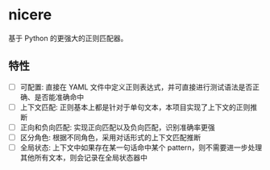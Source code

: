 # nicere

基于 Python 的更强大的正则匹配器。

## 特性

- [ ] 可配置: 直接在 YAML 文件中定义正则表达式，并可直接进行测试语法是否正确、是否能准确命中
- [ ] 上下文匹配: 正则基本上都是针对于单句文本，本项目实现了上下文的正则推断
- [ ] 正向和负向匹配: 实现正向匹配以及负向匹配，识别准确率更强
- [ ] 区分角色: 根据不同角色，采用对话形式的上下文匹配推断
- [ ] 全局状态: 上下文中如果存在某一句话命中某个 pattern，则不需要进一步处理其他所有文本，则会记录在全局状态器中

